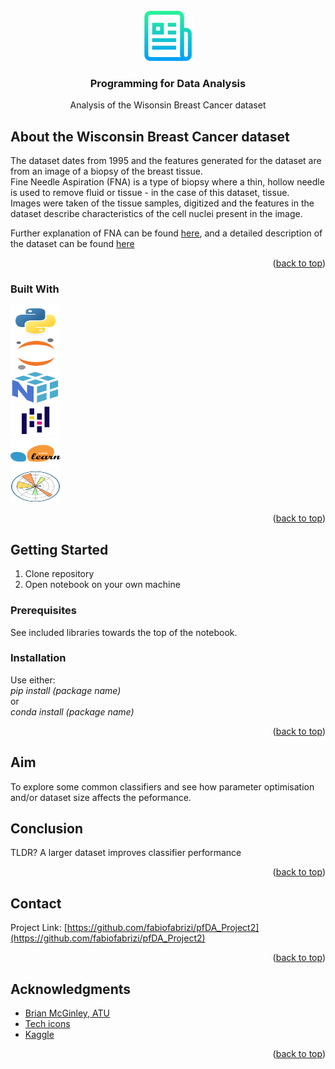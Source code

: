 <div id="top"></div>

<!-- PROJECT LOGO -->
<br />
<div align="center">
  <a href="https://github.com/fabiofabrizi/pfDA_Project2">
    <img src="images/logo.png" alt="Logo" width="80" height="80">
  </a>

<h3 align="center">Programming for Data Analysis</h3>

  <p align="center">
    Analysis of the Wisonsin Breast Cancer dataset
    <br />
  </p>
</div>


<!-- ABOUT THE PROJECT -->
## About the Wisconsin Breast Cancer dataset

The dataset dates from 1995 and the features generated for the dataset are from an image of a biopsy of the breast tissue.<br>
Fine Needle Aspiration (FNA) is a type of biopsy where a thin, hollow needle is used to remove fluid or tissue - in the case of this dataset, tissue.<br>
Images were taken of the tissue samples, digitized and the features in the dataset describe characteristics of the cell nuclei present in the image.<br>

Further explanation of FNA can be found [here](https://www.cancer.org/cancer/breast-cancer/screening-tests-and-early-detection/breast-biopsy/fine-needle-aspiration-biopsy-of-the-breast.html), and a detailed description of the dataset can be found [here](https://www.kaggle.com/datasets/uciml/breast-cancer-wisconsin-data?select=data.csv)

<p align="right">(<a href="#top">back to top</a>)</p>



### Built With
<div>
  <a href="https://www.python.org">
    <img src="images/Python.svg" alt="Logo" width="80" height="50">
  </a>
</div>

<div>
  <a href="https://jupyter.org/">
    <img src="images/Jupyter.svg" alt="Logo" width="80" height="50">
  </a>
</div>

<div>
  <a href="https://numpy.org/">
    <img src="images/NumPy.svg" alt="Logo" width="80" height="50">
  </a>
</div>
<!--Pandas logo-->
<div>
  <a href="https://pandas.pydata.org/">
    <img src="images/Pandas.svg" alt="Logo" width="80" height="50">
  </a>
</div>
<!---->
<div>
  <a href="https://scikit-learn.org/stable/">
    <img src="images/scikit-learn.svg" alt="Logo" width="80" height="50">
  </a>
</div>

<div>
  <a href="https://matplotlib.org/">
    <img src="images/Matplotlib.svg" alt="Logo" width="80" height="50">
  </a>
</div>

<p align="right">(<a href="#top">back to top</a>)</p>



<!-- GETTING STARTED -->
## Getting Started

1. Clone repository
2. Open notebook on your own machine

### Prerequisites

See included libraries towards the top of the notebook.

### Installation

Use either:<br>
*pip install (package name)*<br>
or<br>
*conda install (package name)*

<p align="right">(<a href="#top">back to top</a>)</p>



<!-- USAGE EXAMPLES -->
## Aim

To explore some common classifiers and see how parameter optimisation and/or dataset size affects the peformance.

## Conclusion
TLDR?
A larger dataset improves classifier performance

<p align="right">(<a href="#top">back to top</a>)</p>




<!-- CONTACT -->
## Contact

Project Link: [https://github.com/fabiofabrizi/pfDA_Project2](https://github.com/fabiofabrizi/pfDA_Project2)

<p align="right">(<a href="#top">back to top</a>)</p>



<!-- ACKNOWLEDGMENTS -->
## Acknowledgments

* [Brian McGinley, ATU]()
* [Tech icons](https://techicons.dev)
* [Kaggle](https://www.kaggle.com)

<p align="right">(<a href="#top">back to top</a>)</p>
